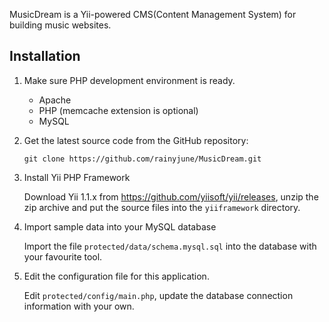 MusicDream is a Yii-powered CMS(Content Management System) for building music websites.

## Installation

1. Make sure PHP development environment is ready.
   * Apache
   * PHP (memcache extension is optional)
   * MySQL

2. Get the latest source code from the GitHub repository:
    ```
    git clone https://github.com/rainyjune/MusicDream.git
    ```

3. Install Yii PHP Framework

    Download Yii 1.1.x from https://github.com/yiisoft/yii/releases, unzip the zip archive and put the source files into the `yiiframework` directory.

4. Import sample data into your MySQL database

    Import the file `protected/data/schema.mysql.sql` into the database with your favourite tool.

5. Edit the configuration file for this application.

    Edit `protected/config/main.php`, update the database connection information with your own.

